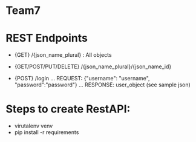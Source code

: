 # Team7

# REST Endpoints

* {GET} /{json_name_plural} : All objects
*  {GET/POST/PUT/DELETE} /{json_name_plural}/{json_name_id}

* {POST} /login
... REQUEST: {"username": "username", "password":"password"}
... RESPONSE: user_object (see sample json)

# Steps to create RestAPI:

- virutalenv venv
- pip install -r requirements 
